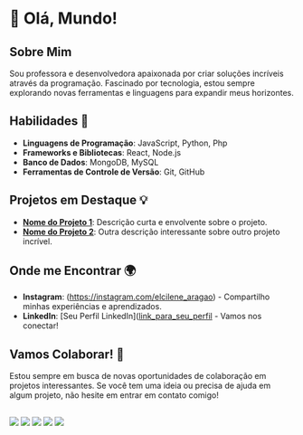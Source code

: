 # 👋 Olá, Mundo!

## Sobre Mim

Sou  professora e desenvolvedora apaixonada por criar soluções incríveis através da programação. Fascinado por tecnologia, estou sempre explorando novas ferramentas e linguagens para expandir meus horizontes.

## Habilidades 🚀

- **Linguagens de Programação**: JavaScript, Python, Php
- **Frameworks e Bibliotecas**: React, Node.js
- **Banco de Dados**: MongoDB, MySQL
- **Ferramentas de Controle de Versão**: Git, GitHub


## Projetos em Destaque 💡

- **[Nome do Projeto 1](link_para_o_projeto_1)**: Descrição curta e envolvente sobre o projeto.
- **[Nome do Projeto 2](link_para_o_projeto_2)**: Outra descrição interessante sobre outro projeto incrível.

## Onde me Encontrar 🌍

- **Instagram**: (https://instagram.com/elcilene_aragao) - Compartilho minhas experiências e aprendizados.
- **LinkedIn**: [Seu Perfil LinkedIn]([link_para_seu_perfil](https://www.linkedin.com/in/elcilene-matos-de-aragao-549389200) - Vamos nos conectar!

## Vamos Colaborar! 🤝

Estou sempre em busca de novas oportunidades de colaboração em projetos interessantes. Se você tem uma ideia ou precisa de ajuda em algum projeto, não hesite em entrar em contato comigo!


  
  
##
  
  
<div> 
  <a href="https:https://www.youtube.com/channel/UCRuptyE0XhiIvYWQoayjMZg/featured" target="_blank"><img src="https://img.shields.io/badge/YouTube-FF0000?style=for-the-badge&logo=youtube&logoColor=white" target="_blank"></a>
  <a href="https://instagram.com/elcilene_aragao" target="_blank"><img src="https://img.shields.io/badge/-Instagram-%23E4405F?style=for-the-badge&logo=instagram&logoColor=white" target="_blank"></a>
 <a href="https://discord.gg/Elcilene#8945" target="_blank"><img src="https://img.shields.io/badge/Discord-7289DA?style=for-the-badge&logo=discord&logoColor=white" target="_blank"></a> 
  <a href = "mailto:elcilenematosaragao@gmail.com"><img src="https://img.shields.io/badge/-Gmail-%23333?style=for-the-badge&logo=gmail&logoColor=white" target="_blank"></a>
  <a href="https://www.linkedin.com/in/elcilene-matos-de-aragao-549389200" target="_blank"><img src="https://img.shields.io/badge/-LinkedIn-%230077B5?style=for-the-badge&logo=linkedin&logoColor=white" target="_blank"></a> 
 
  
 
</div>
